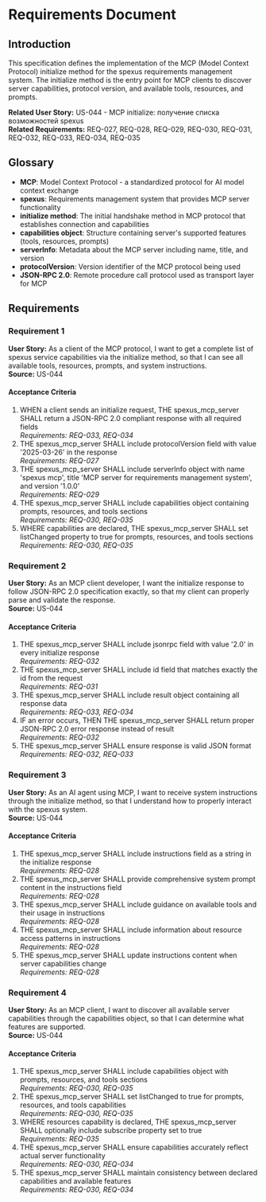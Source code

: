 # Requirements Document

## Introduction

This specification defines the implementation of the MCP (Model Context Protocol) initialize method for the spexus requirements management system. The initialize method is the entry point for MCP clients to discover server capabilities, protocol version, and available tools, resources, and prompts.

**Related User Story:** US-044 - MCP initialize: получение списка возможностей spexus  
**Related Requirements:** REQ-027, REQ-028, REQ-029, REQ-030, REQ-031, REQ-032, REQ-033, REQ-034, REQ-035

## Glossary

- **MCP**: Model Context Protocol - a standardized protocol for AI model context exchange
- **spexus**: Requirements management system that provides MCP server functionality
- **initialize method**: The initial handshake method in MCP protocol that establishes connection and capabilities
- **capabilities object**: Structure containing server's supported features (tools, resources, prompts)
- **serverInfo**: Metadata about the MCP server including name, title, and version
- **protocolVersion**: Version identifier of the MCP protocol being used
- **JSON-RPC 2.0**: Remote procedure call protocol used as transport layer for MCP

## Requirements

### Requirement 1

**User Story:** As a client of the MCP protocol, I want to get a complete list of spexus service capabilities via the initialize method, so that I can see all available tools, resources, prompts, and system instructions.  
**Source:** US-044

#### Acceptance Criteria

1. WHEN a client sends an initialize request, THE spexus_mcp_server SHALL return a JSON-RPC 2.0 compliant response with all required fields  
   _Requirements: REQ-033, REQ-034_
2. THE spexus_mcp_server SHALL include protocolVersion field with value '2025-03-26' in the response  
   _Requirements: REQ-027_
3. THE spexus_mcp_server SHALL include serverInfo object with name 'spexus mcp', title 'MCP server for requirements management system', and version '1.0.0'  
   _Requirements: REQ-029_
4. THE spexus_mcp_server SHALL include capabilities object containing prompts, resources, and tools sections  
   _Requirements: REQ-030, REQ-035_
5. WHERE capabilities are declared, THE spexus_mcp_server SHALL set listChanged property to true for prompts, resources, and tools sections  
   _Requirements: REQ-030, REQ-035_

### Requirement 2

**User Story:** As an MCP client developer, I want the initialize response to follow JSON-RPC 2.0 specification exactly, so that my client can properly parse and validate the response.  
**Source:** US-044

#### Acceptance Criteria

1. THE spexus_mcp_server SHALL include jsonrpc field with value '2.0' in every initialize response  
   _Requirements: REQ-032_
2. THE spexus_mcp_server SHALL include id field that matches exactly the id from the request  
   _Requirements: REQ-031_
3. THE spexus_mcp_server SHALL include result object containing all response data  
   _Requirements: REQ-033, REQ-034_
4. IF an error occurs, THEN THE spexus_mcp_server SHALL return proper JSON-RPC 2.0 error response instead of result  
   _Requirements: REQ-032_
5. THE spexus_mcp_server SHALL ensure response is valid JSON format  
   _Requirements: REQ-032, REQ-033_

### Requirement 3

**User Story:** As an AI agent using MCP, I want to receive system instructions through the initialize method, so that I understand how to properly interact with the spexus system.  
**Source:** US-044

#### Acceptance Criteria

1. THE spexus_mcp_server SHALL include instructions field as a string in the initialize response  
   _Requirements: REQ-028_
2. THE spexus_mcp_server SHALL provide comprehensive system prompt content in the instructions field  
   _Requirements: REQ-028_
3. THE spexus_mcp_server SHALL include guidance on available tools and their usage in instructions  
   _Requirements: REQ-028_
4. THE spexus_mcp_server SHALL include information about resource access patterns in instructions  
   _Requirements: REQ-028_
5. THE spexus_mcp_server SHALL update instructions content when server capabilities change  
   _Requirements: REQ-028_

### Requirement 4

**User Story:** As an MCP client, I want to discover all available server capabilities through the capabilities object, so that I can determine what features are supported.  
**Source:** US-044

#### Acceptance Criteria

1. THE spexus_mcp_server SHALL include capabilities object with prompts, resources, and tools sections  
   _Requirements: REQ-030, REQ-035_
2. THE spexus_mcp_server SHALL set listChanged to true for prompts, resources, and tools capabilities  
   _Requirements: REQ-030, REQ-035_
3. WHERE resources capability is declared, THE spexus_mcp_server SHALL optionally include subscribe property set to true  
   _Requirements: REQ-035_
4. THE spexus_mcp_server SHALL ensure capabilities accurately reflect actual server functionality  
   _Requirements: REQ-030, REQ-034_
5. THE spexus_mcp_server SHALL maintain consistency between declared capabilities and available features  
   _Requirements: REQ-030, REQ-034_